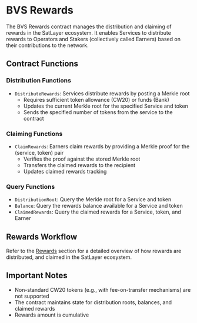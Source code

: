 # BVS Rewards

The BVS Rewards contract manages the distribution and claiming of rewards in the SatLayer ecosystem. It enables Services to distribute rewards to Operators and Stakers (collectively called Earners) based on their contributions to the network.

## Contract Functions

### Distribution Functions

- `DistributeRewards`: Services distribute rewards by posting a Merkle root
  - Requires sufficient token allowance (CW20) or funds (Bank)
  - Updates the current Merkle root for the specified Service and token
  - Sends the specified number of tokens from the service to the contract

### Claiming Functions

- `ClaimRewards`: Earners claim rewards by providing a Merkle proof for the (service, token) pair
  - Verifies the proof against the stored Merkle root
  - Transfers the claimed rewards to the recipient
  - Updates claimed rewards tracking

### Query Functions

- `DistributionRoot`: Query the Merkle root for a Service and token
- `Balance`: Query the rewards balance available for a Service and token
- `ClaimedRewards`: Query the claimed rewards for a Service, token, and Earner

## Rewards Workflow

Refer to the [Rewards](/getting-started/rewards) section for a detailed overview of how rewards are distributed, and claimed in the SatLayer ecosystem.

## Important Notes

- Non-standard CW20 tokens (e.g., with fee-on-transfer mechanisms) are not supported
- The contract maintains state for distribution roots, balances, and claimed rewards
- Rewards amount is cumulative
